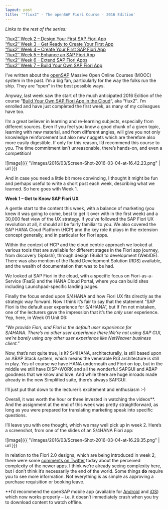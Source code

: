 ```yaml
---
layout: post
title: '"fiux2" - The openSAP Fiori Course - 2016 Edition'
---
```



*Links to the rest of the series:*

[“fiux2″ Week 2 – Design Your First SAP Fiori App  
](/blog/posts/2016/03/08/fiux2-week-2-design-your-first-sap-fiori-app/)
[“fiux2″ Week 3 – Get Ready to Create Your First App  
](/blog/posts/2016/03/17/fiux2-week-3-get-ready-to-create-your-first-app/) [“fiux2″ Week 4 – Create Your First SAP Fiori App  
](/undefined/) [“fiux2″ Week 5 – Enhance an SAP Fiori App  
](/blog/posts/2016/03/31/fiux2-week-5-enhance-an-sap-fiori-master-detail-app/) [“fiux2″ Week 6 – Extend SAP Fiori Apps](/2016/04/05/fiux2-week-6-extend-sap-fiori-apps/)  
[“fiux2″ Week 7 – Build Your Own SAP Fiori App](/blog/posts/2016/04/10/fiux2-week-7-build-your-own-sap-fiori-app/)

I’ve written about the [openSAP](http://open.sap.com) Massive Open Online Courses (MOOC) system in the past. I’m a big fan, particularly for the way the folks run the ship. They are “open” in the best possible ways.

Anyway, last week saw the start of the much anticipated 2016 Edition of the course “[Build Your Own SAP Fiori App in the Cloud](https://open.sap.com/courses/fiux2)“, aka “fiux2″. I’m enrolled and have just completed the first week, as many of my colleagues have too.

I’m a great believer in learning and re-learning subjects, especially from different sources. Even if you feel you know a good chunk of a given topic, learning with new material, and from different angles, will give you not only knowledge reinforcement but also new nuggets which are therefore also more easily digestible. If only for this reason, I’d recommend this course to you. The time commitment isn’t unreasonable, there’s hands-on, and even a competition!

![image]({{ "/images/2016/03/Screen-Shot-2016-03-04-at-16.42.23.png" | url }})

And in case you need a little bit more convincing, I thought it might be fun and perhaps useful to write a short post each week, describing what we learned. So here goes with Week 1.

**Week 1 – Get to Know SAP Fiori UX**

A gentle start to the content this week, with a balance of marketing (you knew it was going to come, best to get it over with in the first week) and a 30,000 feet view of the UX strategy. If you’ve followed the SAP Fiori UX revolution at all, it should all be fairly familiar to you. We also covered the SAP HANA Cloud Platform (HCP) and the key role it plays in the extension concept generally, and in particular for Fiori apps.

Within the context of HCP and the cloud centric approach we looked at various tools that are available for different stages in the Fiori app journey, from discovery (Splash), through design (Build) to development (WebIDE). There was also mention of the Rapid Development Solution (RDS) available, and the wealth of documentation that was to be had.

We looked at SAP Fiori in the cloud, with a specific focus on Fiori-as-a-Service (FaaS) and the HANA Cloud Portal, where you can build sites including Launchpad-specific landing pages.

Finally the focus ended upon S/4HANA and how Fiori UX fits directly as the strategic way forward. Now I think it’s fair to say that the statement “SAP Fiori is the default user experience for S/4HANA”, but If I’m not mistaken, one of the lecturers gave the impression that it’s the *only* user experience. Yep, here, in Week 01 Unit 06:

*“We provide Fiori, and Fiori is the default user experience for S/4HANA. There’s no other user experience there.We’re not using SAP GUI, we’re barely using any other user experience like NetWeaver business client.”*

Now, that’s not quite true, is it? S/4HANA, architecturally, is still based upon an ABAP Stack system, which means the venerable R/3 architecture is still in play. Yes of course we have HANA underneath and Fiori on top, but in the middle we still have DISP+WORK and all the wonderful SAPGUI and ABAP goodness that we know and love. And while there are huge inroads made already in the new Simplified suite, there’s always SAPGUI.

I’ll just put that down to the lecturer’s excitement and enthusiasm :-)

Overall, it was worth the hour or three invested in watching the videos**. And the assignment at the end of this week was pretty straightforward, as long as you were prepared for translating marketing speak into specific questions.

I’ll leave you with one thought, which we may well pick up in week 2. Here’s a screenshot, from one of the slides of an S/4HANA Fiori app:

![image]({{ "/images/2016/03/Screen-Shot-2016-03-04-at-16.29.35.png" | url }})

In relation to the Fiori 2.0 designs, which are being introduced in week 2, there were some [comments on Twitter](https://twitter.com/fredverheul/status/705489908769619968) today about the perceived complexity of the newer apps. I think we’re already seeing complexity here, but I don’t think it’s necessarily the end of the world. Some things **do** require you to see more information. Not everything is as simple as approving a purchase requisition or booking leave.

**I’d recommend the openSAP mobile app (available for [Android](https://play.google.com/store/apps/details?id=de.xikolo.opensap&hl=en) and [iOS](https://itunes.apple.com/us/app/opensap/id834570899?mt=8)) which now works properly – i.e. it doesn’t immediately crash when you try to download content to watch offline.

 

 


